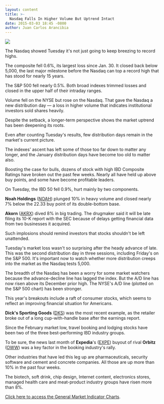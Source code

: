```yaml
---
layout: content
title: >-
  Nasdaq Falls In Higher Volume But Uptrend Intact
date: 2015-03-03 18:45 -0800
author: Juan Carlos Arancibia
---
```






![](https://www.investors.com/wp-content/uploads/ibd-migrated-images/MPv_150304_635609925037230344.png)










The Nasdaq showed Tuesday it's not just going to keep breezing to record highs.


The composite fell 0.6%, its largest loss since Jan. 30. It closed back below 5,000, the last major milestone before the Nasdaq can top a record high that has stood for nearly 15 years.


The S&P 500 fell nearly 0.5%. Both broad indexes trimmed losses and closed in the upper half of their intraday ranges.


Volume fell on the NYSE but rose on the Nasdaq. That gave the Nasdaq a new distribution day — a loss in higher volume that indicates institutional investors sold shares heavily.


Despite the setback, a longer-term perspective shows the market uptrend has been deepening its roots.


Even after counting Tuesday's results, few distribution days remain in the market's current picture.


The indexes' ascent has left some of those too far down to matter any longer, and the January distribution days have become too old to matter also.


Boosting the case for bulls, dozens of stock with high IBD Composite Ratings have broken out the past few weeks. Nearly all have held up above buy points, and some have become profitable leaders.


On Tuesday, the IBD 50 fell 0.9%, hurt mainly by two components.


**Noah Holdings** ([NOAH](https://research.investors.com/quote.aspx?symbol=NOAH)) plunged 10% in heavy volume and closed nearly 7% below the 22.33 buy point of its double-bottom base. 


**Akorn** ([AKRX](https://research.investors.com/quote.aspx?symbol=AKRX)) dived 8% in big trading. The drugmaker said it will be late filing its 10-K report with the SEC because of delays getting financial data from two businesses it acquired.


Such implosions should remind investors that stocks shouldn't be left unattended.


Tuesday's market loss wasn't so surprising after the heady advance of late. This was the second distribution day in three sessions, including Friday's on the S&P 500. It's important now to watch whether more distribution creeps into the market as the Nasdaq tests 5,000.


The breadth of the Nasdaq has been a worry for some market watchers because the advance-decline line has lagged the index. But the A/D line has now risen above its December prior high. The NYSE's A/D line (plotted on the S&P 500 chart) has been stronger.


This year's breakouts include a raft of consumer stocks, which seems to reflect an improving financial situation for Americans.


**Dick's Sporting Goods** ([DKS](https://research.investors.com/quote.aspx?symbol=DKS)) was the most recent example, as the retailer broke out of a long cup-with-handle base after the earnings report.


Since the February market low, travel booking and lodging stocks have been two of the three best-performing IBD industry groups.


To be sure, the news last month of **Expedia**'s ([EXPE](https://research.investors.com/quote.aspx?symbol=EXPE)) buyout of rival **Orbitz** ([OWW](https://research.investors.com/quote.aspx?symbol=OWW)) was a key factor in the booking industry's rally.


Other industries that have led this leg up are pharmaceuticals, security software and cement and concrete companies. All those are up more than 10% in the past four weeks.


The biotech, soft drink, chip design, Internet content, electronics stores, managed health care and meat-product industry groups have risen more than 8%.


[Click here to access the General Market Indicator Charts](https://www.investors.com/pdf/GMI_030415.pdf).




